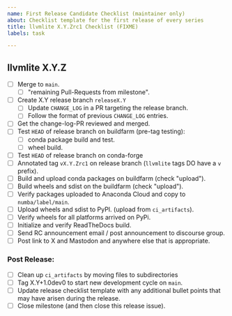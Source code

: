 ```yaml
---
name: First Release Candidate Checklist (maintainer only)
about: Checklist template for the first release of every series
title: llvmlite X.Y.Zrc1 Checklist (FIXME)
labels: task

---
```



## llvmlite X.Y.Z

* [ ] Merge to `main`.
    * [ ] "remaining Pull-Requests from milestone".
* [ ] Create X.Y release branch `releaseX.Y`
    * [ ] Update `CHANGE_LOG` in a PR targeting the release branch.
    * [ ] Follow the format of previous `CHANGE_LOG` entries.
* [ ] Get the change-log-PR reviewed and merged.
* [ ] Test `HEAD` of release branch on buildfarm (pre-tag testing):
    * [ ] conda package build and test.
    * [ ] wheel build.
* [ ] Test `HEAD` of release branch on conda-forge
* [ ] Annotated tag `vX.Y.Zrc1` on release branch (`llvmlite` tags DO have a `v` prefix).
* [ ] Build and upload conda packages on buildfarm (check "upload").
* [ ] Build wheels and sdist on the buildfarm (check "upload").
* [ ] Verify packages uploaded to Anaconda Cloud and copy to `numba/label/main`.
* [ ] Upload wheels and sdist to PyPI. (upload from `ci_artifacts`).
* [ ] Verify wheels for all platforms arrived on PyPi.
* [ ] Initialize and verify ReadTheDocs build.
* [ ] Send RC announcement email / post announcement to discourse group.
* [ ] Post link to X and Mastodon and anywhere else that is appropriate.

### Post Release:

* [ ] Clean up `ci_artifacts` by moving files to subdirectories
* [ ] Tag X.Y+1.0dev0 to start new development cycle on `main`.
* [ ] Update release checklist template with any additional bullet points that
      may have arisen during the release.
* [ ] Close milestone (and then close this release issue).
